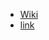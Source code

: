 - [Wiki](https://en.wikipedia.org/wiki/Strikes_(Minimum_Service_Levels)_Bill_2023)
- [link](https://commonslibrary.parliament.uk/research-briefings/cbp-9703/)